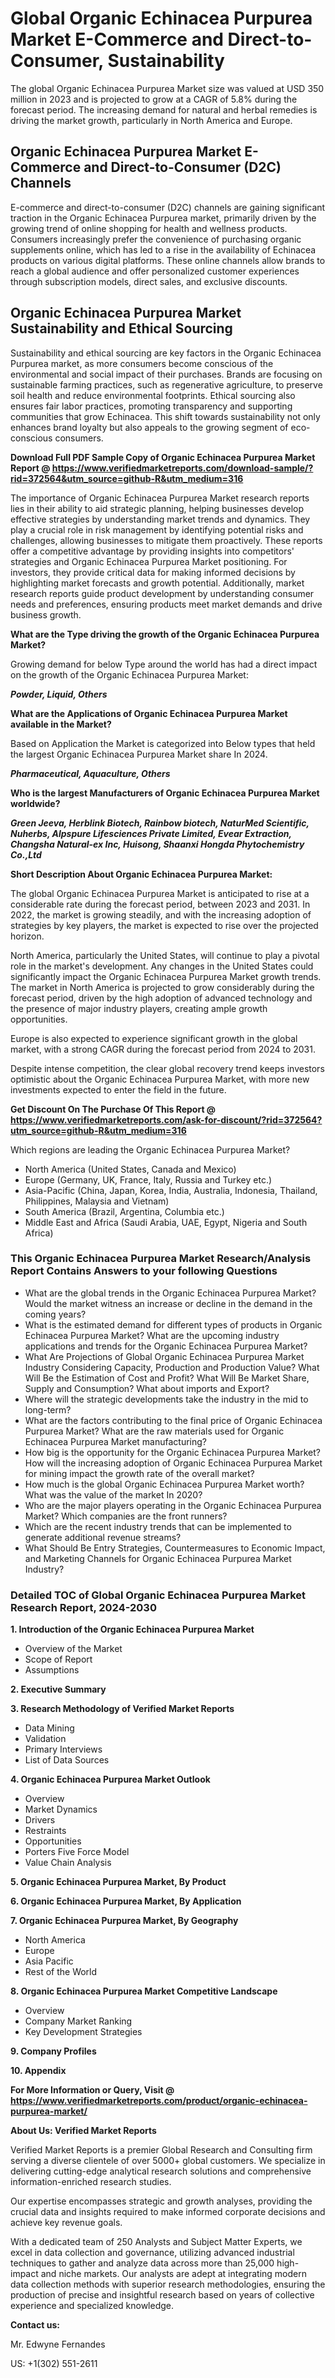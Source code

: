 <h1>Global Organic Echinacea Purpurea Market E-Commerce and Direct-to-Consumer, Sustainability</h1><p class=""><p>The global Organic Echinacea Purpurea Market size was valued at USD 350 million in 2023 and is projected to grow at a CAGR of 5.8% during the forecast period. The increasing demand for natural and herbal remedies is driving the market growth, particularly in North America and Europe.</p><h2>Organic Echinacea Purpurea Market E-Commerce and Direct-to-Consumer (D2C) Channels</h2><p>E-commerce and direct-to-consumer (D2C) channels are gaining significant traction in the Organic Echinacea Purpurea market, primarily driven by the growing trend of online shopping for health and wellness products. Consumers increasingly prefer the convenience of purchasing organic supplements online, which has led to a rise in the availability of Echinacea products on various digital platforms. These online channels allow brands to reach a global audience and offer personalized customer experiences through subscription models, direct sales, and exclusive discounts.</p><h2>Organic Echinacea Purpurea Market Sustainability and Ethical Sourcing</h2><p>Sustainability and ethical sourcing are key factors in the Organic Echinacea Purpurea market, as more consumers become conscious of the environmental and social impact of their purchases. Brands are focusing on sustainable farming practices, such as regenerative agriculture, to preserve soil health and reduce environmental footprints. Ethical sourcing also ensures fair labor practices, promoting transparency and supporting communities that grow Echinacea. This shift towards sustainability not only enhances brand loyalty but also appeals to the growing segment of eco-conscious consumers.</p></p><p class=""><strong>Download Full PDF Sample Copy of Organic Echinacea Purpurea Market Report @ <a href="https://www.verifiedmarketreports.com/download-sample/?rid=372564&utm_source=github-R&utm_medium=316" target="_blank">https://www.verifiedmarketreports.com/download-sample/?rid=372564&utm_source=github-R&utm_medium=316</a></strong></p><p>The importance of&nbsp;Organic Echinacea Purpurea Market research reports lies in their ability to aid strategic planning, helping businesses develop effective strategies by understanding market trends and dynamics. They play a crucial role in risk management by identifying potential risks and challenges, allowing businesses to mitigate them proactively. These reports offer a competitive advantage by providing insights into competitors' strategies and Organic Echinacea Purpurea Market positioning. For investors, they provide critical data for making informed decisions by highlighting market forecasts and growth potential. Additionally, market research reports guide product development by understanding consumer needs and preferences, ensuring products meet market demands and drive business growth.</p><p><strong>What are the&nbsp;Type driving the growth of the Organic Echinacea Purpurea Market?</strong></p><p id="" class="">Growing demand for below Type around the world has had a direct impact on the growth of the Organic Echinacea Purpurea Market:</p><p class=""><em><strong>Powder, Liquid, Others</strong></em></p><p class=""><strong>What are the&nbsp;Applications&nbsp;of Organic Echinacea Purpurea Market available in the Market?</strong></p><p id="" class="">Based on Application the Market is categorized into Below types that held the largest Organic Echinacea Purpurea Market share In 2024.</p><p class=""><em><strong>Pharmaceutical, Aquaculture, Others</strong></em></p><p class=""><strong>Who is the largest Manufacturers of Organic Echinacea Purpurea Market worldwide?</strong></p><p><em><strong>Green Jeeva, Herblink Biotech, Rainbow biotech, NaturMed Scientific, Nuherbs, Alpspure Lifesciences Private Limited, Evear Extraction, Changsha Natural-ex Inc, Huisong, Shaanxi Hongda Phytochemistry Co.,Ltd</strong></em></p><p id="" class=""><strong>Short Description About Organic Echinacea Purpurea Market:</strong></p><p>The global Organic Echinacea Purpurea Market is anticipated to rise at a considerable rate during the forecast period, between 2023 and 2031. In 2022, the market is growing steadily, and with the increasing adoption of strategies by key players, the market is expected to rise over the projected horizon.</p><p>North America, particularly the United States, will continue to play a pivotal role in the market's development. Any changes in the United States could significantly impact the Organic Echinacea Purpurea Market growth trends. The market in North America is projected to grow considerably during the forecast period, driven by the high adoption of advanced technology and the presence of major industry players, creating ample growth opportunities.</p><p>Europe is also expected to experience significant growth in the global market, with a strong CAGR during the forecast period from 2024 to 2031.</p><p>Despite intense competition, the clear global recovery trend keeps investors optimistic about the Organic Echinacea Purpurea Market, with more new investments expected to enter the field in the future.</p><p id="" class=""><strong>Get Discount On The Purchase Of This Report @ <a href="https://www.verifiedmarketreports.com/ask-for-discount/?rid=372564?utm_source=github-R&utm_medium=316" target="_blank">https://www.verifiedmarketreports.com/ask-for-discount/?rid=372564?utm_source=github-R&utm_medium=316</a></strong></p><p class="">Which regions are leading the Organic Echinacea Purpurea Market?</p><ul><li>North America (United States, Canada and Mexico)</li><li>Europe (Germany, UK, France, Italy, Russia and Turkey etc.)</li><li>Asia-Pacific (China, Japan, Korea, India, Australia, Indonesia, Thailand, Philippines, Malaysia and Vietnam)</li><li>South America (Brazil, Argentina, Columbia etc.)</li><li>Middle East and Africa (Saudi Arabia, UAE, Egypt, Nigeria and South Africa)</li></ul><h3 id="" class="">This Organic Echinacea Purpurea Market Research/Analysis Report Contains Answers to your following Questions</h3><ul><li>What are the global trends in the Organic Echinacea Purpurea Market? Would the market witness an increase or decline in the demand in the coming years?</li><li>What is the estimated demand for different types of products in Organic Echinacea Purpurea Market? What are the upcoming industry applications and trends for the Organic Echinacea Purpurea Market?</li><li>What Are Projections of Global Organic Echinacea Purpurea Market Industry Considering Capacity, Production and Production Value? What Will Be the Estimation of Cost and Profit? What Will Be Market Share, Supply and Consumption? What about imports and Export?</li><li>Where will the strategic developments take the industry in the mid to long-term?</li><li>What are the factors contributing to the final price of Organic Echinacea Purpurea Market? What are the raw materials used for Organic Echinacea Purpurea Market manufacturing?</li><li>How big is the opportunity for the Organic Echinacea Purpurea Market? How will the increasing adoption of Organic Echinacea Purpurea Market for mining impact the growth rate of the overall market?</li><li>How much is the global Organic Echinacea Purpurea Market worth? What was the value of the market In 2020?</li><li>Who are the major players operating in the Organic Echinacea Purpurea Market? Which companies are the front runners?</li><li>Which are the recent industry trends that can be implemented to generate additional revenue streams?</li><li>What Should Be Entry Strategies, Countermeasures to Economic Impact, and Marketing Channels for Organic Echinacea Purpurea Market Industry?</li></ul><h3 id="" class="">Detailed TOC of Global Organic Echinacea Purpurea Market Research Report, 2024-2030</h3><p id="" class=""><strong>1. Introduction of the Organic Echinacea Purpurea Market</strong></p><ul><li>Overview of the Market</li><li>Scope of Report</li><li>Assumptions</li></ul><p id="" class=""><strong>2. Executive Summary</strong></p><p id="" class=""><strong>3. Research Methodology of Verified Market Reports</strong></p><ul><li>Data Mining</li><li>Validation</li><li>Primary Interviews</li><li>List of Data Sources</li></ul><p id="" class=""><strong>4. Organic Echinacea Purpurea Market Outlook</strong></p><ul><li>Overview</li><li>Market Dynamics</li><li>Drivers</li><li>Restraints</li><li>Opportunities</li><li>Porters Five Force Model</li><li>Value Chain Analysis</li></ul><p id="" class=""><strong>5. Organic Echinacea Purpurea Market, By Product</strong></p><p id="" class=""><strong>6. Organic Echinacea Purpurea Market, By Application</strong></p><p id="" class=""><strong>7. Organic Echinacea Purpurea Market, By Geography</strong></p><ul><li>North America</li><li>Europe</li><li>Asia Pacific</li><li>Rest of the World</li></ul><p id="" class=""><strong>8. Organic Echinacea Purpurea Market Competitive Landscape</strong></p><ul><li>Overview</li><li>Company Market Ranking</li><li>Key Development Strategies</li></ul><p id="" class=""><strong>9. Company Profiles</strong></p><p id="" class=""><strong>10. Appendix</strong></p><p id="" class=""><strong>For More Information or Query, Visit @ <a href="https://www.verifiedmarketreports.com/product/organic-echinacea-purpurea-market/" target="_blank">https://www.verifiedmarketreports.com/product/organic-echinacea-purpurea-market/</a></strong></p><p id="" class=""><strong>About Us: Verified Market Reports</strong></p><p id="" class="">Verified Market Reports is a premier Global Research and Consulting firm serving a diverse clientele of over 5000+ global customers. We specialize in delivering cutting-edge analytical research solutions and comprehensive information-enriched research studies.</p><p id="" class="">Our expertise encompasses strategic and growth analyses, providing the crucial data and insights required to make informed corporate decisions and achieve key revenue goals.</p><p id="" class="">With a dedicated team of 250 Analysts and Subject Matter Experts, we excel in data collection and governance, utilizing advanced industrial techniques to gather and analyze data across more than 25,000 high-impact and niche markets. Our analysts are adept at integrating modern data collection methods with superior research methodologies, ensuring the production of precise and insightful research based on years of collective experience and specialized knowledge.</p><p id="" class=""><strong>Contact us:</strong></p><p id="" class="">Mr. Edwyne Fernandes</p><p id="" class="">US: +1(302) 551-2611</p>